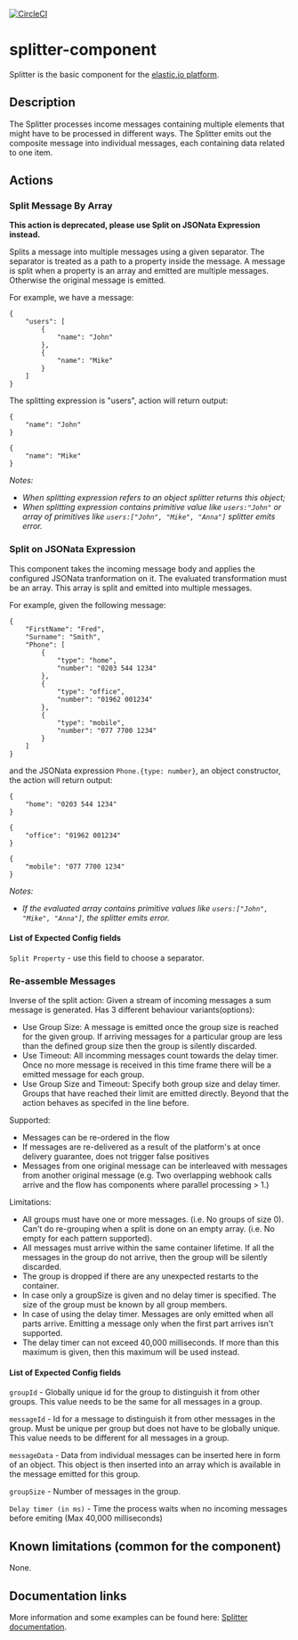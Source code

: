 [![CircleCI](https://circleci.com/gh/elasticio/splitter-component/tree/master.svg?style=svg)](https://circleci.com/gh/elasticio/splitter-component/tree/master)
# splitter-component
Splitter is the basic component for the [elastic.io platform](http://www.elastic.io).

## Description
The Splitter processes income messages containing multiple elements that might have to be processed in different ways. The Splitter emits out the composite message into individual messages, each containing data related to one item.

## Actions
### Split Message By Array
**This action is deprecated, please use Split on JSONata Expression instead.**

Splits a message into multiple messages using a given separator. The separator is treated as a path to a property inside the message. A message is split when a property is an array and emitted are multiple messages. Otherwise the original message is emitted.

For example, we have a message:

```
{
    "users": [
        {
            "name": "John"
        },
        {
            "name": "Mike"
        }
    ]
}
```

The splitting expression is "users", action will return output:
```
{
    "name": "John"
}

{
    "name": "Mike"
}
```
*Notes:*

- *When splitting expression refers to an object splitter returns this object;*
- *When splitting expression contains primitive value like ```users:"John"``` or array of primitives like ```users:["John", "Mike", "Anna"]``` splitter emits error.*

### Split on JSONata Expression

This component takes the incoming message body and applies the configured JSONata tranformation on it. The evaluated transformation must be an array. This array is split and emitted into multiple messages.

For example, given the following message:

```
{
    "FirstName": "Fred",
    "Surname": "Smith",
    "Phone": [
        {
            "type": "home",
            "number": "0203 544 1234"
        },
        {
            "type": "office",
            "number": "01962 001234"
        },
        {
            "type": "mobile",
            "number": "077 7700 1234"
        }
    ]
}
```

and the JSONata expression `Phone.{type: number}`, an object constructor, the action will return output:
```
{
    "home": "0203 544 1234"
}

{
    "office": "01962 001234"
}

{
    "mobile": "077 7700 1234"
}
```
*Notes:*

- *If the evaluated array contains primitive values like ```users:["John", "Mike", "Anna"]```, the splitter emits error.*

#### List of Expected Config fields
```Split Property``` - use this field to choose a separator.

### Re-assemble Messages 

Inverse of the split action: Given a stream of incoming messages a sum message is generated.
Has 3 different behaviour variants(options):
* Use Group Size: A message is emitted once the group size is reached for the given group. If arriving messages for a particular group are less than the defined group size then the group is silently discarded.
* Use Timeout: All incomming messages count towards the delay timer. Once no more message is received in this time frame there will be a emitted message for each group.
* Use Group Size and Timeout: Specify both group size and delay timer. Groups that have reached their limit are emitted directly. Beyond that the action behaves as specifed in the line before.

Supported:
* Messages can be re-ordered in the flow
* If messages are re-delivered as a result of the platform's at once delivery guarantee, does not trigger false positives
* Messages from one original message can be interleaved with messages from another original message
(e.g. Two overlapping webhook calls arrive and the flow has components where parallel processing > 1.)

Limitations:
* All groups must have one or more messages. (i.e. No groups of size 0).
Can't do re-grouping when a split is done on an empty array. (i.e. No empty for each pattern supported).
* All messages must arrive within the same container lifetime.
If all the messages in the group do not arrive, then the group will be silently discarded.
* The group is dropped if there are any unexpected restarts to the container.
* In case only a groupSize is given and no delay timer is specified. The size of the group must be known by all group members.
* In case of using the delay timer. Messages are only emitted when all parts arrive. Emitting a message only when the first part arrives isn't supported.
* The delay timer can not exceed 40,000 milliseconds. If more than this maximum is given, then this maximum will be used instead.

#### List of Expected Config fields
```groupId``` - Globally unique id for the group to distinguish it from other groups. This value needs to be the same for all messages in a group.

```messageId``` - Id for a message to distinguish it from other messages in the group.
Must be unique per group but does not have to be globally unique. This value needs to be different for all messages in a group.

```messageData``` - Data from individual messages can be inserted here in form of an object. This object is then inserted into an array which is available in the message emitted for this group.

```groupSize``` - Number of messages in the group.

```Delay timer (in ms)``` - Time the process waits when no incoming messages before emiting (Max 40,000 milliseconds)

## Known limitations (common for the component)
None.

## Documentation links
More information and some examples can be found here: [Splitter documentation](https://www.elastic.io/connectors/splitter-integration/).
